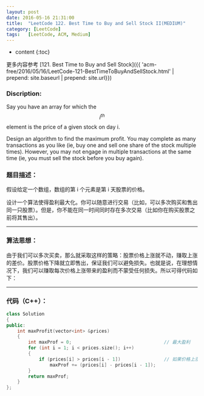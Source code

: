 ```yaml
---
layout: post
date: 2016-05-16 21:31:00
title:  "LeetCode 122. Best Time to Buy and Sell Stock II(MEDIUM)"
category: [LeetCode]
tags:   [LeetCode, ACM, Medium]
---
```


* content
{:toc}

更多内容参考 [121. Best Time to Buy and Sell Stock]({{ 'acm-free/2016/05/16/LeetCode-121-BestTimeToBuyAndSellStock.html' | prepend: site.baseurl | prepend: site.url}})

### Discription:

Say you have an array for which the $$ i^{th} $$ element is the price of a given stock on day i.

Design an algorithm to find the maximum profit. You may complete as many transactions as you like (ie, buy one and sell one share of the stock multiple times). However, you may not engage in multiple transactions at the same time (ie, you must sell the stock before you buy again).

### 题目描述：

假设给定一个数组，数组的第 i 个元素是第 i 天股票的价格。

设计一个算法使得盈利最大化。你可以随意进行交易（比如，可以多次购买和售出同一只股票）。但是，你不能在同一时间同时存在多次交易（比如你在购买股票之前将其售出）。

---

### 算法思想：

由于我们可以多次买卖，那么就采取这样的策略：股票价格上涨就不动，赚取上涨的差价。股票价格下降就立即售出，保证我们可以避免损失。也就是说，在理想情况下，我们可以赚取每次价格上涨带来的盈利而不蒙受任何损失。所以可得代码如下：

---

### 代码（C++）：

```cpp
class Solution
{
public:
    int maxProfit(vector<int> &prices)
    {
        int maxProf = 0;                                  // 最大盈利
        for (int i = 1; i < prices.size(); i++)
        {
            if (prices[i] > prices[i - 1])                // 如果价格上涨了，就可以赚取其差价
                maxProf += (prices[i] - prices[i - 1]);
        }
        return maxProf;
    }
};

```

